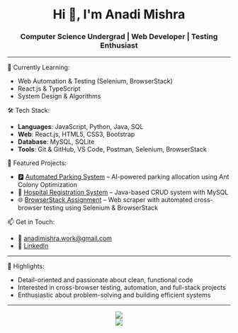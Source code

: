 <h1 align="center">Hi 👋, I'm Anadi Mishra</h1>
<h3 align="center">Computer Science Undergrad | Web Developer | Testing Enthusiast</h3>

---

🌱 Currently Learning:
- Web Automation & Testing (Selenium, BrowserStack)
- React.js & TypeScript
- System Design & Algorithms

🛠 Tech Stack:
- **Languages**: JavaScript, Python, Java, SQL  
- **Web**: React.js, HTML5, CSS3, Bootstrap  
- **Database**: MySQL, SQLite  
- **Tools**: Git & GitHub, VS Code, Postman, Selenium, BrowserStack

🚀 Featured Projects:
- 🅿️ [Automated Parking System](https://github.com/Anadi99/automated-parking-system) – AI-powered parking allocation using Ant Colony Optimization  
- 🏥 [Hospital Registration System](https://github.com/Anadi99/hospital-management-system) – Java-based CRUD system with MySQL  
- 🌐 [BrowserStack Assignment](https://github.com/Anadi99/browserstack-assignment) – Web scraper with automated cross-browser testing using Selenium & BrowserStack

📫 Get in Touch:
- 📧 anadimishra.work@gmail.com  
- 💼 [LinkedIn](https://www.linkedin.com/in/anadi-mishra-168887271/)  
<!-- 🌐 Portfolio coming soon -->

---

📌 Highlights:
- Detail-oriented and passionate about clean, functional code  
- Interested in cross-browser testing, automation, and full-stack projects  
- Enthusiastic about problem-solving and building efficient systems  

---

<p align="center">
  <img src="https://github-readme-stats.vercel.app/api/top-langs/?username=Anadi99&layout=compact&theme=react" />
  <br/>
  <img src="https://github-profile-trophy.vercel.app/?username=Anadi99&theme=onedark&margin-w=15&no-bg=true&row=2&column=4" />
</p>
